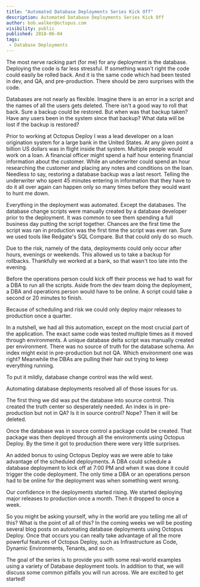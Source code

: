 ```yaml
---
title: "Automated Database Deployments Series Kick Off"
description: Automated Database Deployments Series Kick Off
author: bob.walker@octopus.com
visibility: public
published: 2018-06-04
tags:
 - Database Deployments
---
```


The most nerve racking part (for me) for any deployment is the database.  Deploying the code is far less stressful.  If something wasn't right the code could easily be rolled back.  And it is the same code which had been tested in dev, and QA, and pre-production.  There should be zero surprises with the code.  

Databases are not nearly as flexible.  Imagine there is an error in a script and the names of all the users gets deleted.  There isn't a good way to roll that back.  Sure a backup could be restored.  But when was that backup taken?  Have any users been in the system since that backup?  What data will be lost if the backup is restored?

Prior to working at Octopus Deploy I was a lead developer on a loan origination system for a large bank in the United States.  At any given point a billion US dollars was in flight inside that system.  Multiple people would work on a loan.  A financial officer might spend a half hour entering financial information about the customer.  While an underwriter could spend an hour researching the customer and placing any notes and conditions on the loan.  Needless to say, restoring a database backup was a last resort.  Telling the underwriter who spent 45 minutes entering in information that they have to do it all over again can happen only so many times before they would want to hunt me down.

Everything in the deployment was automated.  Except the databases.  The database change scripts were manually created by a database developer prior to the deployment.  It was common to see them spending a full business day putting the script together.  Chances are the first time the script was ran in production was the first time the script was ever ran.  Sure we used tools like Redgate's SQL Compare.  But that could only do so much.  

Due to the risk, namely of the data, deployments could only occur after hours, evenings or weekends.  This allowed us to take a backup for rollbacks.  Thankfully we worked at a bank, so that wasn't too late into the evening.  

Before the operations person could kick off their process we had to wait for a DBA to run all the scripts.  Aside from the dev team doing the deployment, a DBA and operations person would have to be online.  A script could take a second or 20 minutes to finish.  

Because of scheduling and risk we could only deploy major releases to production once a quarter.

In a nutshell, we had all this automation, except on the most crucial part of the application.  The exact same code was tested multiple times as it moved through environments.  A unique database delta script was manually created per environment.  There was no source of truth for the database schema.  An index might exist in pre-production but not QA.  Which environment one was right?  Meanwhile the DBAs are pulling their hair out trying to keep everything running.

To put it mildly, database change control was the wild west.

Automating database deployments resolved all of those issues for us.  

The first thing we did was put the database into source control.  This created the truth center so desperately needed.  An index is in pre-production but not in QA?  Is it in source control?  Nope?  Then it will be deleted.

Once the database was in source control a package could be created.  That package was then deployed through all the environments using Octopus Deploy.  By the time it got to production there were very little surprises.  

An added bonus to using Octopus Deploy was we were able to take advantage of the scheduled deployments.  A DBA could schedule a database deployment to kick off at 7:00 PM and when it was done it could trigger the code deployment.  The only time a DBA or an operations person had to be online for the deployment was when something went wrong. 

Our confidence in the deployments started rising.  We started deploying major releases to production once a month.  Then it dropped to once a week.

So you might be asking yourself, why in the world are you telling me all of this?  What is the point of all of this?  In the coming weeks we will be posting several blog posts on automating database deployments using Octopus Deploy.  Once that occurs you can really take advantage of all the more powerful features of Octopus Deploy, such as Infrastructure as Code, Dynamic Environments, Tenants, and so on.

The goal of the series is to provide you with some real-world examples using a variety of Database deployment tools.  In addition to that, we will discuss some common pitfalls you will run across.  We are excited to get started!